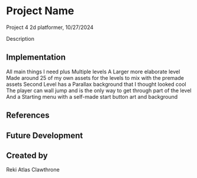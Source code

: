 # Project Name
Project 4 2d platformer, 10/27/2024

Description

## Implementation
All main things I need plus 
Multiple levels
A Larger more elaborate level
Made around 25 of my own assets for the levels to mix with the premade assets 
Second Level has a Parallax background that I thought looked cool
The player can wall jump and is the only way to get through part of the level
And a Starting menu with a self-made start button art and background


## References

## Future Development

## Created by
Reki Atlas Clawthrone
